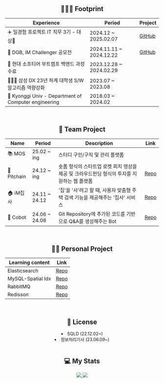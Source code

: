 
<div align="center"> 
  <h2 align="center">💁🏼‍♂️ Footprint</h2>
  
| Experience | Period | Project |
|------|------|------|
| ✈️ 일경험 프로젝트 IT 직무 3기 - 대상🥇 | 2024.12 ~ 2025.02.07 | [GitHub](https://github.com/Young-Flow/server) |
| 🏦 DGB, iM Challenger 공모전 | 2024.11.11 ~ 2024.12.22 | [GitHub](https://github.com/lsh2613/iM-Butler) |
| 🚗 현대 소프티어 부트캠프 백엔드 과정 수료 | 2023.12.28 ~ 2024.02.29 |  |
| 🧑🏼‍💻 삼성 DX 23년 하계 대학생 S/W 알고리즘 역량강화 | 2023.07 ~ 2023.08 |  |
| 🏫 Kyonggi Univ - Department of Computer engineering | 2018.03 ~ 2024.02 |  |
</div>

<br>

<div align="center"> 
  <h2 align="center">👥 Team Project</h2>
  
| Name | Period | Description | Link |
|------|--------|------------|------|
| 📚 MOS | 25.02 ~ ing | 스터디 구인/구직 및 관리 플랫폼 |  |
| 🚀 Pitchain | 24.12 ~ ing | 숏폼 형식의 스타트업 로켓 피치 영상을 제공 및 크라우드펀딩 형식의 투자를 지원하는 웹 플랫폼 | [Repo](https://github.com/Young-Flow/server) |
| 🏠 iM집사 | 24.11 ~ 24.12 | '집'을 '사'려고 할 때, 사용자 맞춤형 주택 검색 기능을 제공해주는 '집사' 서비스 | [Repo](https://github.com/lsh2613/iM-Butler) |
| 🤖 Cobot | 24.06 ~ 24.08 | Git Repository에 추가된 코드를 기반으로 Q&A를 생성해주는 Bot | [Repo](https://github.com/lsh2613/Cobot) |
</div>

<br>

<div align="center"> 
  <h2 align="center">👨‍💻 Personal Project</h2>
  
| Learning content | Link |
|-----------------|-----------------------------------------------------|
| Elasticsearch   | [Repo](https://github.com/lsh2613/Elasticsearch) |
| MySQL-Spatial Idx | [Repo](https://github.com/lsh2613/MySQL-Spatial-Idx) |
| RabbitMQ       | [Repo](https://github.com/lsh2613/RabbitMQ) |
| Redisson      | [Repo](https://github.com/lsh2613/redisson) |
</div>

<br>


<div align="center"> 
  <h2 align="center">🪪 License</h2>
  <li>SQLD (22.12.02~)</li>
  <li>정보처리기사 (23.06.09~)</li>
</div>
 
<br>

<div align="center">
  <h2 align="center">💻 My Stats</h2>
   <a href="https://solved.ac/lsh2613">
    <img src="http://mazassumnida.wtf/api/generate_badge?boj=lsh2613">
  </a>
  <img src="https://github-readme-stats.vercel.app/api?username=lsh2613&show_icons=true">
</div>


